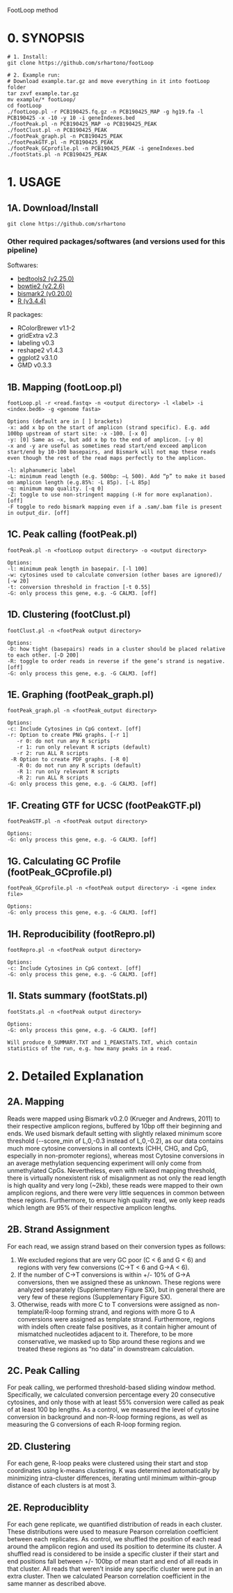 FootLoop method

# 0. SYNOPSIS

```
# 1. Install:
git clone https://github.com/srhartono/footLoop

# 2. Example run:
# Download example.tar.gz and move everything in it into footLoop folder
tar zxvf example.tar.gz
mv example/* footLoop/
cd footLoop
./footLoop.pl -r PCB190425.fq.gz -n PCB190425_MAP -g hg19.fa -l PCB190425 -x -10 -y 10 -i geneIndexes.bed
./footPeak.pl -n PCB190425_MAP -o PCB190425_PEAK
./footClust.pl -n PCB190425_PEAK
./footPeak_graph.pl -n PCB190425_PEAK
./footPeakGTF.pl -n PCB190425_PEAK
./footPeak_GCprofile.pl -n PCB190425_PEAK -i geneIndexes.bed
./footStats.pl -n PCB190425_PEAK
```

# 1. USAGE

## 1A. Download/Install

`git clone https://github.com/srhartono`

### Other required packages/softwares (and versions used for this pipeline)

Softwares:

- [bedtools2 (v2.25.0)](https://github.com/arq5x/bedtools2/releases/download/v2.25.0/bedtools-2.25.0.tar.gz)
- [bowtie2 (v2.2.6)](https://sourceforge.net/projects/bowtie-bio/files/bowtie2/2.2.6/bowtie2-2.2.6-source.zip/download)
- [bismark2 (v0.20.0)](https://www.bioinformatics.babraham.ac.uk/projects/bismark/bismark_v0.20.0.tar.gz)
- [R (v3.4.4)](https://cloud.r-project.org/src/base/R-3/R-3.4.4.tar.gz)

R packages:

- RColorBrewer v1.1-2 
- gridExtra v2.3
- labeling v0.3
- reshape2 v1.4.3    
- ggplot2 v3.1.0
- GMD v0.3.3         

## 1B. Mapping (footLoop.pl)

```
footLoop.pl -r <read.fastq> -n <output directory> -l <label> -i <index.bed6> -g <genome fasta>

Options (default are in [ ] brackets)
-x: add x bp on the start of amplicon (strand specific). E.g. add 100bp upstream of start site: -x -100. [-x 0]
-y: [0] Same as –x, but add x bp to the end of amplicon. [-y 0]
-x and -y are useful as sometimes read start/end exceed amplicon start/end by 10-100 basepairs, and Bismark will not map these reads even though the rest of the read maps perfectly to the amplicon.

-l: alphanumeric label
-L: minimum read length (e.g. 500bp: –L 500). Add “p” to make it based on amplicon length (e.g.85%: -L 85p). [-L 85p]
-q: minimum map quality. [-q 0]
-Z: toggle to use non-stringent mapping (-H for more explanation). [off]
-F toggle to redo bismark mapping even if a .sam/.bam file is present in output_dir. [off]
```

## 1C. Peak calling (footPeak.pl)


```
footPeak.pl -n <footLoop output directory> -o <output directory>

Options:
-l: minimum peak length in basepair. [-l 100]
-w: cytosines used to calculate conversion (other bases are ignored)/ [-w 20]
-t: conversion threshold in fraction [-t 0.55]
-G: only process this gene, e.g. -G CALM3. [off]
```

## 1D. Clustering (footClust.pl)


```
footClust.pl -n <footPeak output directory>

Options:
-D: how tight (basepairs) reads in a cluster should be placed relative to each other. [-D 200]
-R: toggle to order reads in reverse if the gene’s strand is negative. [off]
-G: only process this gene, e.g. -G CALM3. [off]
```

## 1E. Graphing (footPeak_graph.pl)


```
footPeak_graph.pl -n <footPeak_output directory>

Options:
-c: Include Cytosines in CpG context. [off]
-r: Option to create PNG graphs. [-r 1]
   -r 0: do not run any R scripts
   -r 1: run only relevant R scripts (default)
   -r 2: run ALL R scripts
 -R Option to create PDF graphs. [-R 0]
   -R 0: do not run any R scripts (default)
   -R 1: run only relevant R scripts
   -R 2: run ALL R scripts
-G: only process this gene, e.g. -G CALM3. [off]
```

## 1F. Creating GTF for UCSC (footPeakGTF.pl)

```
footPeakGTF.pl -n <footPeak output directory>

Options:
-G: only process this gene, e.g. -G CALM3. [off]
```

## 1G. Calculating GC Profile (footPeak_GCprofile.pl)


```
footPeak_GCprofile.pl -n <footPeak output directory> -i <gene index file>

Options:
-G: only process this gene, e.g. -G CALM3. [off]
```


## 1H. Reproducibility (footRepro.pl)


```
footRepro.pl -n <footPeak output directory>

Options:
-c: Include Cytosines in CpG context. [off]
-G: only process this gene, e.g. -G CALM3. [off]
```

## 1I. Stats summary (footStats.pl)


```
footStats.pl -n <footPeak output directory>

Options:
-G: only process this gene, e.g. -G CALM3. [off]

Will produce 0_SUMMARY.TXT and 1_PEAKSTATS.TXT, which contain statistics of the run, e.g. how many peaks in a read.
```




# 2. Detailed Explanation

## 2A. Mapping

Reads were mapped using Bismark v0.2.0 (Krueger and Andrews, 2011) to their respective amplicon regions, buffered by 10bp off their beginning and ends. We used bismark default setting with slightly relaxed minimum score threshold (--score_min of L,0,-0.3 instead of L,0,-0.2), as our data contains much more cytosine conversions in all contexts (CHH, CHG, and CpG, especially in non-promoter regions), whereas most Cytosine conversions in an average methylation sequencing experiment will only come from unmethylated CpGs. Nevertheless, even with relaxed mapping threshold, there is virtually nonexistent risk of misalignment as not only the read length is high quality and very long (~2kb), these reads were mapped to their own amplicon regions, and there were very little sequences in common between these regions. Furthermore, to ensure high quality read, we only keep reads which length are 95% of their respective amplicon lengths.

## 2B. Strand Assignment

For each read, we assign strand based on their conversion types as follows:
1.	We excluded regions that are very GC poor (C < 6 and G < 6) and regions with very few conversions (C->T < 6 and G->A < 6).
2.	If the number of C->T conversions is within +/- 10% of G->A conversions, then we assigned these as unknown. These regions were analyzed separately (Supplementary Figure SX), but in general there are very few of these regions (Supplementary Figure SX).
3.	Otherwise, reads with more C to T conversions were assigned as non-template/R-loop forming strand, and regions with more G to A conversions were assigned as template strand.
Furthermore, regions with indels often create false positives, as it contain higher amount of mismatched nucleotides adjacent to it. Therefore, to be more conservative, we masked up to 5bp around these regions and we treated these regions as “no data” in downstream calculation.

## 2C. Peak Calling

For peak calling, we performed threshold-based sliding window method. Specifically, we calculated conversion percentage every 20 consecutive cytosines, and only those with at least 55% conversion were called as peak of at least 100 bp lengths. As a control, we measured the level of cytosine conversion in background and non-R-loop forming regions, as well as measuring the G conversions of each R-loop forming region.

## 2D. Clustering

For each gene, R-loop peaks were clustered using their start and stop coordinates using k-means clustering. K was determined automatically by minimizing intra-cluster differences, iterating until minimum within-group distance of each clusters is at most 3.


## 2E. Reproduciblity

For each gene replicate, we quantified distribution of reads in each cluster. These distributions were used to measure Pearson correlation coefficient between each replicates. As control, we shuffled the position of each read around the amplicon region and used its position to determine its cluster. A shuffled read is considered to be inside a specific cluster if their start and end positions fall between +/- 100bp of mean start and end of all reads in that cluster. All reads that weren’t inside any specific cluster were put in an extra cluster. Then we calculated Pearson correlation coefficient in the same manner as described above.
